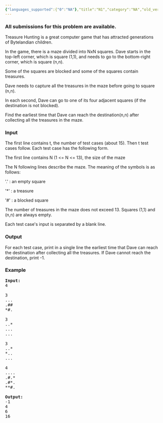 ```yaml
---
{"languages_supported":{"0":"NA"},"title":"N1","category":"NA","old_version":true,"problem_code":"N1","tags":{"0":"NA"},"layout":"problem"}
---
```


<h3> All submissions for this problem are available. </h3><p>Treasure Hunting is a great computer game that has attracted generations of Bytelandian children.
</p><p>In the game, there is a maze divided into NxN squares. Dave starts in the top-left corner, which is square (1,1), and needs to go to the bottom-right corner, which is square (n,n).
</p><p>Some of the squares are blocked and some of the squares contain treasures.
</p><p>Dave needs to capture all the treasures in the maze before going to square (n,n).
</p><p>In each second, Dave can go to one of its four adjacent squares (if the destination is not blocked). 
</p><p>Find the earliest time that Dave can reach the destination(n,n) after collecting all the treasures in the maze.

<h3>Input</h3>
</p><p>The first line contains t, the number of test cases (about 15). Then t test cases follow. Each test case has the following form.
</p><p>The first line contains N (1 &lt;= N &lt;= 13), the size of the maze
</p><p>The N following lines describe the maze. The meaning of the symbols is as follows:
</p><p>'.' : an empty square
</p><p>'*' : a treasure
</p><p>'#' : a blocked square
</p><p>The number of treasures in the maze does not exceed 13. Squares (1,1) and (n,n) are always empty.
</p><p>Each test case's input is separated by a blank line.

<h3>Output</h3>
</p><p>For each test case, print in a single line the earliest time that Dave can reach the destination after collecting all the treasures. If Dave cannot reach the destination, print -1.

<h3>Example</h3>

<pre>
<b>Input:</b>
4

3
...
.##
*#.

3
..*
...
...

3
..*
*..
...

4
....
.#.*
.#*.
**#.

<b>Output:</b>
-1
4
6
16
</pre></p>    
